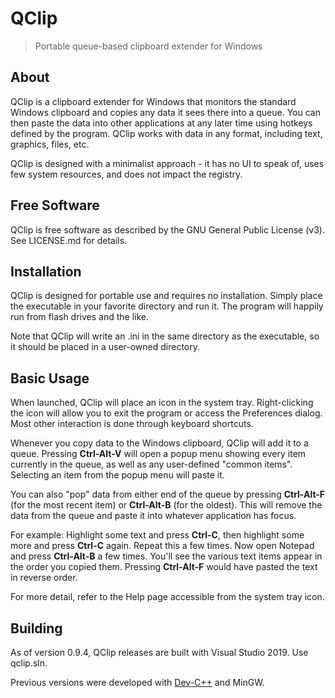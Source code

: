 # QClip
> Portable queue-based clipboard extender for Windows

## About
QClip is a clipboard extender for Windows that monitors the standard Windows
clipboard and copies any data it sees there into a queue. You can then paste
the data into other applications at any later time using hotkeys defined by
the program. QClip works with data in any format, including text, graphics,
files, etc.

QClip is designed with a minimalist approach - it has no UI to speak of,
uses few system resources, and does not impact the registry.

## Free Software
QClip is free software as described by the GNU General Public License (v3).
See LICENSE.md for details.

## Installation
QClip is designed for portable use and requires no installation. Simply place
the executable in your favorite directory and run it. The program will happily
run from flash drives and the like.

Note that QClip will write an .ini in the same directory as the executable,
so it should be placed in a user-owned directory.

## Basic Usage
When launched, QClip will place an icon in the system tray. Right-clicking
the icon will allow you to exit the program or access the Preferences dialog.
Most other interaction is done through keyboard shortcuts.

Whenever you copy data to the Windows clipboard, QClip will add it to a queue.
Pressing **Ctrl-Alt-V** will open a popup menu showing every item currently
in the queue, as well as any user-defined "common items". Selecting an item
from the popup menu will paste it.

You can also "pop" data from either end of the queue by pressing **Ctrl-Alt-F**
(for the most recent item) or **Ctrl-Alt-B** (for the oldest). This will remove
the data from the queue and paste it into whatever application has focus.

For example: Highlight some text and press **Ctrl-C**, then highlight some more
and press **Ctrl-C** again. Repeat this a few times. Now open Notepad and press
**Ctrl-Alt-B** a few times. You'll see the various text items appear in the
order you copied them. Pressing **Ctrl-Alt-F** would have pasted the text in
reverse order. 

For more detail, refer to the Help page accessible from the system tray icon.

## Building
As of version 0.9.4, QClip releases are built with Visual Studio 2019.
Use qclip.sln.

Previous versions were developed with [Dev-C++](http://bloodshed.net) and
MinGW.
